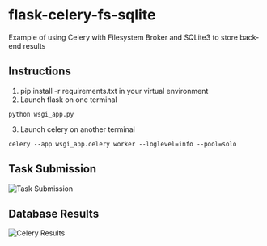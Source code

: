 # flask-celery-fs-sqlite
Example of using Celery with Filesystem Broker and SQLite3 to store back-end results

## Instructions
1. pip install -r requirements.txt in your virtual environment
2. Launch flask on one terminal
  ```
  python wsgi_app.py 
  ```
3. Launch celery on another terminal
```
celery --app wsgi_app.celery worker --loglevel=info --pool=solo
```

## Task Submission
![Task Submission](https://quantmill.s3.eu-west-2.amazonaws.com/github/celery-sqlite.png)

## Database Results
![Celery Results](https://quantmill.s3.eu-west-2.amazonaws.com/github/celery-results.PNG)


